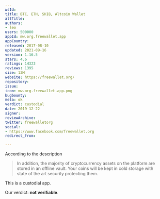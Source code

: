 ```yaml
---
wsId: 
title: BTC, ETH, SHIB, Altcoin Wallet
altTitle: 
authors:
- leo
users: 500000
appId: mw.org.freewallet.app
appCountry: 
released: 2017-08-10
updated: 2021-09-16
version: 1.16.5
stars: 4.6
ratings: 14323
reviews: 1395
size: 13M
website: https://freewallet.org/
repository: 
issue: 
icon: mw.org.freewallet.app.png
bugbounty: 
meta: ok
verdict: custodial
date: 2019-12-22
signer: 
reviewArchive: 
twitter: freewalletorg
social:
- https://www.facebook.com/freewallet.org
redirect_from: 

---
```


According to the description

> In addition, the majority of cryptocurrency assets on the platform are stored
  in an offline vault. Your coins will be kept in cold storage with state of the
  art security protecting them.

This is a custodial app.

Our verdict: **not verifiable**.
